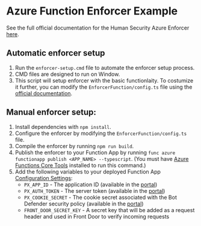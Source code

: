 # Azure Function Enforcer Example

See the full official documentation for the Human Security Azure Enforcer [here](https://docs.perimeterx.com/docs/installation-azure).

## Automatic enforcer setup

1. Run the `enforcer-setup.cmd` file to automate the enforcer setup process.
2. CMD files are designed to run on Window.
3. This script will setup enforcer with the basic functionlaity. To costumize it further, you can modify the `EnforcerFunction/config.ts` file using the [ official documentation](https://edocs.humansecurity.com/v1/docs/en/configuration-azure?highlight=azure).

## Manual enforcer setup:

1. Install dependencies with `npm install`.
2. Configure the enforcer by modifying the `EnforcerFunction/config.ts` file.
3. Compile the enforcer by running `npm run build`.
4. Publish the enforcer to your Function App by running `func azure functionapp publish <APP_NAME> --typescript`. (You must have [Azure Functions Core Tools](https://learn.microsoft.com/en-us/azure/azure-functions/functions-run-local) installed to run this command.)
5. Add the following variables to your deployed Function App [Configuration Settings](https://learn.microsoft.com/en-us/azure/app-service/configure-common?tabs=portal#configure-app-settings):
    * `PX_APP_ID` - The application ID (available in the [portal](https://console.perimeterx.com/))
    * `PX_AUTH_TOKEN` - The server token (available in the [portal](https://console.perimeterx.com/))
    * `PX_COOKIE_SECRET` - The cookie secret associated with the Bot Defender security policy (available in the [portal](https://console.perimeterx.com/))
    * `FRONT_DOOR_SECRET_KEY` - A secret key that will be added as a request header and used in Front Door to verify incoming requests
